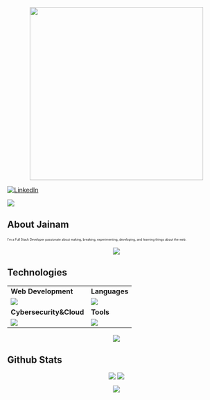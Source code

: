 <div style="text-align: center;"> 
  <img width="400" src="https://readme-typing-svg.herokuapp.com?font=JetBrains+Mono&weight=600&size=30&duration=3000&color=2AF7B4&width=535&lines=Hi%2C+I'm+Jainam%F0%9F%91%8B;Let's+Connect!"/>
</div>

<!--[![Twitter](https://skillicons.dev/icons?i=twitter)](https://x.com/Jainambagr67095)-->
[![LinkedIn](https://skillicons.dev/icons?i=linkedin)](https://www.linkedin.com/in/jainam-bagrecha-connect)

  
![](https://komarev.com/ghpvc/?username=jainam-b)
## About Jainam
<p style="font-size:7px;">
 I'm a Full Stack Developer passionate about making, breaking, experimenting, developing, and learning things about the web. 
<!-- </p>
<p>Fun fact : i 01000011 01001111 01000100 01000101  in Binary. </p> -->
<p align="center"><img src= 'https://capsule-render.vercel.app/api?type=rect&color=gradient&height=2.5'/></p>

## Technologies
 
<table>
<tr>
	<td><strong>Web Development</strong></td>
	<td><strong>Languages</strong></td>
</tr>
<tr>
		<td><img src = "https://skillicons.dev/icons?i=html,css,js,react,tailwind,nodejs,bootstrap,express,mongodb" ></td>
		<td><img src = "https://skillicons.dev/icons?i=java,python,javascript&theme=dark"></td>
</tr>
<tr>
	<td><strong>Cybersecurity&Cloud</strong></td>
	<td><strong>Tools</strong></td>
</tr>
<tr>
	<td><img src = "https://skillicons.dev/icons?i=linux,docker,netlify&theme=dark"></td>
	<td><img src = "https://skillicons.dev/icons?i=git,vscode,github,vim,githubactions&theme=dark"></td>
</tr>
</table>

<p align="center"><img src= 'https://capsule-render.vercel.app/api?type=rect&color=gradient&height=2.5'/></p>

 


## Github Stats
<p style="display:flex; align=center; justify-content:center; ">
<img src="https://github-readme-stats.vercel.app/api?username=jainam-b&theme=midnight-purple" style="margin-right:4px;">
<img src="https://streak-stats.demolab.com/?user=jainam-b&theme=holi-theme">
</p>


<p align="center"><img src= 'https://capsule-render.vercel.app/api?type=rect&color=gradient&height=2.5'/></p
